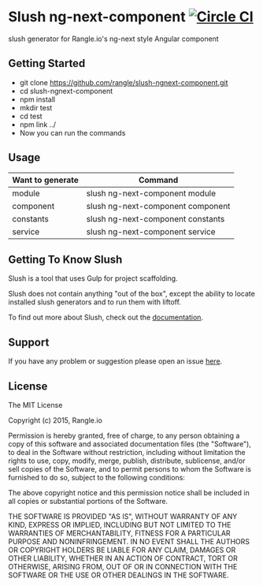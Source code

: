 # Slush ng-next-component [![Circle CI](https://circleci.com/gh/rangle/slush-ngnext-component.svg?style=svg)](https://circleci.com/gh/rangle/slush-ngnext-component)
slush generator for Rangle.io's ng-next style Angular component


## Getting Started
* git clone https://github.com/rangle/slush-ngnext-component.git
* cd slush-ngnext-component
* npm install
* mkdir test
* cd test
* npm link ../
* Now you can run the commands

## Usage

Want to generate  | Command
----------------- | -------------
module            | slush ng-next-component module
component         | slush ng-next-component component
constants         | slush ng-next-component constants
service           | slush ng-next-component service


## Getting To Know Slush

Slush is a tool that uses Gulp for project scaffolding.

Slush does not contain anything "out of the box", except the ability to locate installed slush generators and to run them with liftoff.

To find out more about Slush, check out the [documentation](https://github.com/slushjs/slush).


## Support
If you have any problem or suggestion please open an issue [here](https://github.com/rangle/slush-ng-next-component/issues).

## License

The MIT License

Copyright (c) 2015, Rangle.io

Permission is hereby granted, free of charge, to any person
obtaining a copy of this software and associated documentation
files (the "Software"), to deal in the Software without
restriction, including without limitation the rights to use,
copy, modify, merge, publish, distribute, sublicense, and/or sell
copies of the Software, and to permit persons to whom the
Software is furnished to do so, subject to the following
conditions:

The above copyright notice and this permission notice shall be
included in all copies or substantial portions of the Software.

THE SOFTWARE IS PROVIDED "AS IS", WITHOUT WARRANTY OF ANY KIND,
EXPRESS OR IMPLIED, INCLUDING BUT NOT LIMITED TO THE WARRANTIES
OF MERCHANTABILITY, FITNESS FOR A PARTICULAR PURPOSE AND
NONINFRINGEMENT. IN NO EVENT SHALL THE AUTHORS OR COPYRIGHT
HOLDERS BE LIABLE FOR ANY CLAIM, DAMAGES OR OTHER LIABILITY,
WHETHER IN AN ACTION OF CONTRACT, TORT OR OTHERWISE, ARISING
FROM, OUT OF OR IN CONNECTION WITH THE SOFTWARE OR THE USE OR
OTHER DEALINGS IN THE SOFTWARE.

